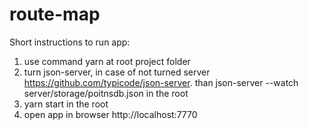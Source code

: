 # route-map


Short instructions to run app:
1) use command yarn at root project folder
2) turn json-server, in case of not turned server https://github.com/typicode/json-server.
than json-server --watch server/storage/poitnsdb.json in the root
3) yarn start in the root
4) open app in browser http://localhost:7770
